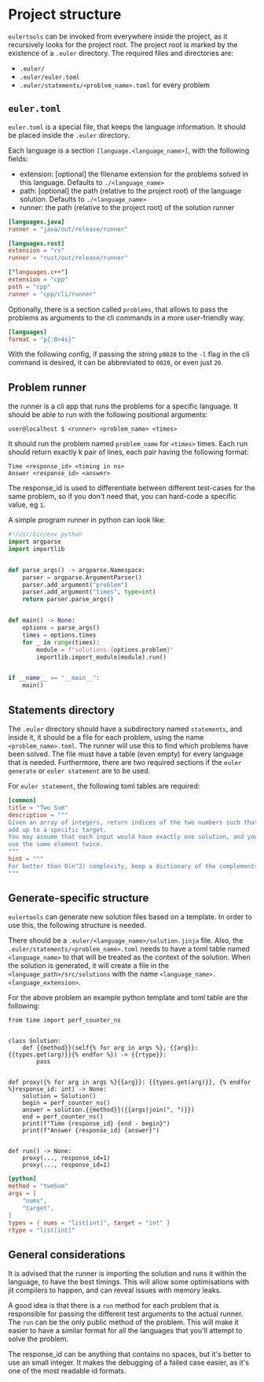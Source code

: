 # Project structure

`eulertools` can be invoked from everywhere inside the project, as it
recursively looks for the project root. The project root is marked by
the existence of a `.euler` directory. The required files and directories are:

* `.euler/`
* `.euler/euler.toml`
* `.euler/statements/<problem_name>.toml` for every problem

## `euler.toml`

`euler.toml` is a special file, that keeps the language information. It should be placed
inside the `.euler` directory.

Each language is a section `[language.<language_name>]`, with the
following fields:

* extension: \[optional\] the filename extension for the problems solved
  in this language. Defaults to `./<language_name>`
* path: \[optional\] the path (relative to the project root)
  of the language solution. Defaults to `./<language_name>`
* runner: the path (relative to the project root) of the solution runner

``` toml linenums="1" title="euler.toml"
[languages.java]
runner = "java/out/release/runner"

[languages.rust]
extension = "rs"
runner = "rust/out/release/runner"

["languages.c++"]
extension = "cpp"
path = "cpp"
runner = "cpp/cli/runner"
```

Optionally, there is a section called `problems`, that allows to pass the problems as arguments to the cli commands in a more user-friendly way.

``` toml linenums="1" title="euler.toml"
[languages]
format = "p{:0>4s}"
```
With the following config, if passing the string `p0020` to the `-l` flag in the cli command is desired,
it can be abbreviated to `0020`, or even just `20`.

## Problem runner

the runner is a cli app that runs the problems for a specific language. It should be able to run with the
following positional arguments:

``` console
user@localhost $ <runner> <problem_name> <times>
```

It should run the problem named `problem_name` for `<times>` times. Each run should return exactly
k pair of lines, each pair having the following format:

``` console linenums="1"
Time <response_id> <timing in ns>
Answer <response_id> <answer>
```

The response_id is used to differentiate between different test-cases for the same problem, so if you don't need that,
you can hard-code a specific value, eg `1`.

A simple program runner in python can look like:

``` py linenums="1" title="Python runner"
#!/usr/bin/env python
import argparse
import importlib


def parse_args() -> argparse.Namespace:
    parser = argparse.ArgumentParser()
    parser.add_argument("problem")
    parser.add_argument("times", type=int)
    return parser.parse_args()


def main() -> None:
    options = parse_args()
    times = options.times
    for _ in range(times):
        module = f"solutions.{options.problem}"
        importlib.import_module(module).run()


if __name__ == "__main__":
    main()
```

## Statements directory

The `.euler` directory should have a subdirectory named `statements`, and inside it, it should be a file
for each problem, using the name `<problem_name>.toml`. The runner will use this to find which problems
have been solved. The file must have a table (even empty) for every language that is needed. Furthermore,
there are two required sections if the `euler generate` or `euler statement` are to be used.

For `euler statement`, the following toml tables are required:

``` toml title="p0001.toml"
[common]
title = "Two Sum"
description = """
Given an array of integers, return indices of the two numbers such that they
add up to a specific target.
You may assume that each input would have exactly one solution, and you may not
use the same element twice.
"""
hint = """
For better than O(n^2) complexity, keep a dictionary of the complements.
"""
```

## Generate-specific structure

`eulertools` can generate new solution files based on a template. In order to use this, the following structure is
needed.

There should be a `.euler/<language_name>/solution.jinja` file. Also, the `.euler/statements/<problem_name>.toml`
needs to have a toml table named `<language_name>` to that will be treated as the context of the solution. When the solution
is generated, it will create a file in the `<language_path>/src/solutions` with the name `<language_name>.<language_extension>`.

For the above problem an example python template and toml table are the following:

``` jinja title="solution.jinja"
from time import perf_counter_ns


class Solution:
    def {{method}}(self{% for arg in args %}, {{arg}}: {{types.get(arg)}}{% endfor %}) -> {{rtype}}:
        pass


def proxy({% for arg in args %}{{arg}}: {{types.get(arg)}}, {% endfor %}response_id: int) -> None:
    solution = Solution()
    begin = perf_counter_ns()
    answer = solution.{{method}}({{args|join(", ")}})
    end = perf_counter_ns()
    print(f"Time {response_id} {end - begin}")
    print(f"Answer {response_id} {answer}")


def run() -> None:
    proxy(..., response_id=1)
    proxy(..., response_id=1)
```

``` toml title="p0001.toml"
[python]
method = "twoSum"
args = [
    "nums",
    "target",
]
types = { nums = "list[int]", target = "int" }
rtype = "list[int]"
```


## General considerations

It is advised that the runner is importing the solution and runs it within the language, to
have the best timings. This will allow some optimisations with jit compilers to happen, and can
reveal issues with memory leaks.

A good idea is that there is a `run` method for each problem that is responsible for passing
the different test arguments to the actual runner. The `run` can be the only public method of the
problem. This will make it easier to have a similar format for all the languages that you'll attempt
to solve the problem.

The response_id can be anything that contains no spaces, but it's better to use an small integer.
It makes the debugging of a failed case easier, as it's one of the most readable id formats.
